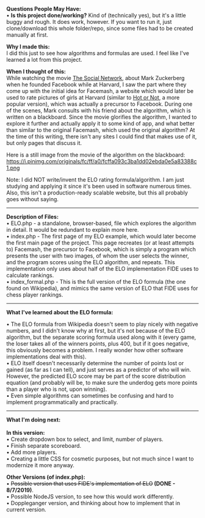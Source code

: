 <strong>Questions People May Have:</strong><br />
• <strong>Is this project done/working?</strong> Kind of (technically yes), but it's a little buggy and rough.  It does work, however.  If you want to run it, just clone/download this whole folder/repo, since some files had to be created manually at first.<br/>

<strong>Why I made this:</strong><br />
I did this just to see how algorithms and formulas are used.  I feel like I've learned a lot from this project.

<strong>When I thought of this:</strong><br />
While watching the movie <a href="https://www.imdb.com/title/tt1285016/">The Social Network</a>, about Mark Zuckerberg when he founded Facebook while at Harvard, I saw the part where they come up with the initial idea for Facemash, a website which would later be used to rate pictures of girls at Harvard (similar to <a href="https://en.wikipedia.org/wiki/Hot_or_Not">Hot or Not</a>, a more popular version), which was actually a precursor to Facebook.  During one of the scenes, Mark consults with his friend about the algorithm, which is written on a blackboard.  Since the movie glorifies the algorithm, I wanted to explore it further and actually apply it to some kind of app, and what better than similar to the original Facemash, which used the original algorithm?  At the time of this writing, there isn't any sites I could find that makes use of it, but only pages that discuss it.

Here is a still image from the movie of the algorithm on the blackboard: https://i.pinimg.com/originals/fc/ff/a0/fcffa093c3ba1dd02ebda0e5a83388c1.png

Note:  I did NOT write/invent the ELO rating formula/algorithm.  I am just studying and applying it since it's been used in software numerous times.  Also, this isn't a production-ready scalable website, but this all probably goes without saying.

<hr>

<strong>Description of Files:</strong><br />
• ELO.php - a standalone, browser-based, file which explores the algorithm in detail.  It would be redundant to explain more here.<br />
• index.php - The first page of my ELO example, which would later become the first main page of the project.  This page recreates (or at least attempts to) Facemash, the precursor to Facebook, which is simply a program which presents the user with two images, of whom the user selects the winner, and the program scores using the ELO algorithm, and repeats.  This implementation only uses about half of the ELO implementation FIDE uses to calculate rankings.<br/>
• index_formal.php - This is the full version of the ELO formula (the one found on Wikipedia), and mimics the same version of ELO that FIDE uses for chess player rankings.<br/>

<hr>

<strong>What I've learned about the ELO formula:</strong><br />

• The ELO formula from Wikipedia doesn't seem to play nicely with negative numbers, and I didn't know why at first, but it's not because of the ELO algorithm, but the separate scoring formula used along with it (every game, the loser takes all of the winners points, plus 400, but if it goes negative, this obviously becomes a problem.  I really wonder how other software implementations deal with this).<br />
• ELO itself doesn't necessarily determine the number of points lost or gained (as far as I can tell), and just serves as a predictor of who will win.  However, the predicted ELO score may be part of the score distribution equation (and probably will be, to make sure the underdog gets more points than a player who is not, upon winning).<br />
• Even simple algorithms can sometimes be confusing and hard to implement programmatically and practically.

<hr>

<strong>What I'm doing next:</strong><br /><br/>
<strong>In this version:</strong><br />
• Create dropdown box to select, and limit, number of players.<br />
• Finish separate scoreboard.<br />
• Add more players.<br />
• Creating a little CSS for cosmetic purposes, but not much since I want to modernize it more anyway.<br />

<strong>Other Versions (of index.php):</strong><br />
• <strike>Possible version that uses FIDE's implementation of ELO</strike><strong> (DONE - 8/7/2019)</strong>.<br />
• Possible NodeJS version, to see how this would work differently.<br />
• Doppleganger version, and thinking about how to implement that in current version.<br/>
<br />
